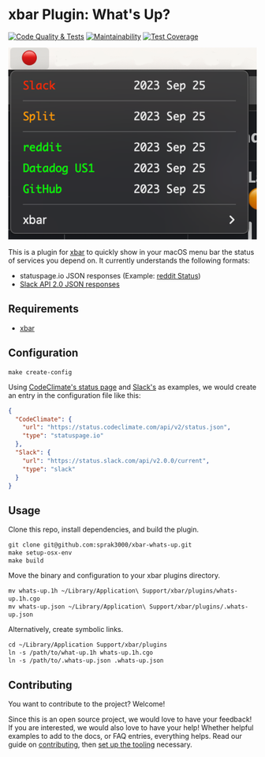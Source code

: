# xbar Plugin: What's Up?

[![Code Quality & Tests](https://github.com/sprak3000/xbar-whats-up/actions/workflows/quality-and-tests.yml/badge.svg)](https://github.com/sprak3000/xbar-whats-up/actions/workflows/quality-and-tests.yml)
[![Maintainability](https://api.codeclimate.com/v1/badges/2ab2a7aea58a269d2447/maintainability)](https://codeclimate.com/github/sprak3000/xbar-whats-up/maintainability)
[![Test Coverage](https://api.codeclimate.com/v1/badges/2ab2a7aea58a269d2447/test_coverage)](https://codeclimate.com/github/sprak3000/xbar-whats-up/test_coverage)

![What's Up plugin in action](docs/whats-up-sample.png)

This is a plugin for [xbar](https://github.com/matryer/xbar) to quickly show in your macOS menu bar the status of
services you depend on. It currently understands the following formats:

- statuspage.io JSON responses (Example: [reddit Status](https://www.redditstatus.com/api/v2/status.json))
- [Slack API 2.0 JSON responses](https://api.slack.com/docs/slack-status#v2_0_0__current-status-api)

## Requirements

- [xbar](https://github.com/matryer/xbar)

## Configuration

```shell
make create-config
```

Using [CodeClimate's status page](https://status.codeclimate.com/api/v2/status.json) and [Slack's](https://status.slack.com/api/v2.0.0/current)
as examples, we would create an entry in the configuration file like this:

```json
{
  "CodeClimate": {
    "url": "https://status.codeclimate.com/api/v2/status.json",
    "type": "statuspage.io"
  },
  "Slack": {
    "url": "https://status.slack.com/api/v2.0.0/current",
    "type": "slack"
  }
}
```

## Usage

Clone this repo, install dependencies, and build the plugin.

```shell
git clone git@github.com:sprak3000/xbar-whats-up.git
make setup-osx-env
make build
```

Move the binary and configuration to your xbar plugins directory.

```shell
mv whats-up.1h ~/Library/Application\ Support/xbar/plugins/whats-up.1h.cgo
mv whats-up.json ~/Library/Application\ Support/xbar/plugins/.whats-up.json
```

Alternatively, create symbolic links.

```shell
cd ~/Library/Application Support/xbar/plugins
ln -s /path/to/what-up.1h whats-up.1h.cgo
ln -s /path/to/.whats-up.json .whats-up.json
```

## Contributing

You want to contribute to the project? Welcome!

Since this is an open source project, we would love to have your feedback! If you are interested, we would also love to
have your help! Whether helpful examples to add to the docs, or FAQ entries, everything helps. Read our guide on
[contributing](docs/contributing.md), then [set up the tooling](docs/development.md) necessary.
